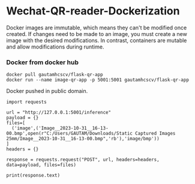 # Wechat-QR-reader-Dockerization
Docker images are immutable, which means they can't be modified once created. If changes need to be made to an image, you must create a new image with the desired modifications. In contrast, containers are mutable and allow modifications during runtime.


### Docker from docker hub
```
docker pull gautamhcscv/flask-qr-app
docker run --name image-qr-app -p 5001:5001 gautamhcscv/flask-qr-app
```

Docker pushed in public domain.

```
import requests

url = "http://127.0.0.1:5001/inference"
payload = {}
files=[
  ('image',('Image__2023-10-31__16-13-00.bmp',open(r"C:/Users/GAUTAM/Downloads/Static Captured Images 25mm/Image__2023-10-31__16-13-00.bmp",'rb'),'image/bmp'))
]
headers = {}

response = requests.request("POST", url, headers=headers, data=payload, files=files)

print(response.text)

```
